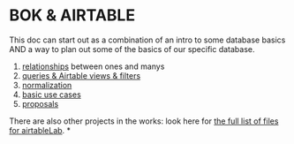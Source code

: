 # BOK & AIRTABLE

This doc can start out as a combination of an intro to some database basics AND a way to plan out some of the basics of our specific database.

1. [relationships](/simple/labs/airtable-lab/bok-and-airtable-01-relationships) between ones and manys
2. [queries & Airtable views & filters](/simple/labs/airtable-lab/bok-and-airtable-02-queries-and-views-and-filters)
3. [normalization](/simple/labs/airtable-lab/bok-and-airtable-03-normalization)
4. [basic use cases](/simple/labs/airtable-lab/bok-and-airtable-04-basic-use-cases)
5. [proposals](/simple/labs/airtable-lab/bok-and-airtable-05-proposals)

There are also other projects in the works: look here for [the full list of files for airtableLab](../). \*

